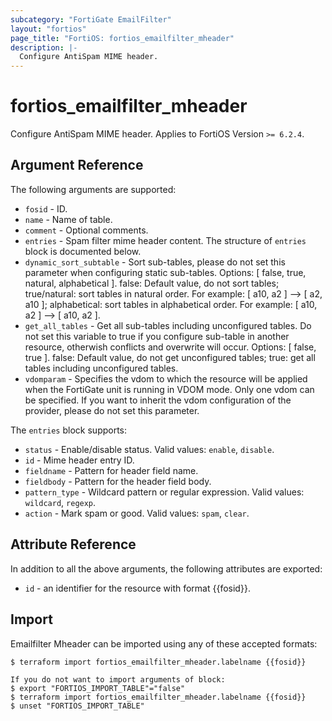 ```yaml
---
subcategory: "FortiGate EmailFilter"
layout: "fortios"
page_title: "FortiOS: fortios_emailfilter_mheader"
description: |-
  Configure AntiSpam MIME header.
---
```


# fortios_emailfilter_mheader
Configure AntiSpam MIME header. Applies to FortiOS Version `>= 6.2.4`.

## Argument Reference

The following arguments are supported:

* `fosid` - ID.
* `name` - Name of table.
* `comment` - Optional comments.
* `entries` - Spam filter mime header content. The structure of `entries` block is documented below.
* `dynamic_sort_subtable` - Sort sub-tables, please do not set this parameter when configuring static sub-tables. Options: [ false, true, natural, alphabetical ]. false: Default value, do not sort tables; true/natural: sort tables in natural order. For example: [ a10, a2 ] --> [ a2, a10 ]; alphabetical: sort tables in alphabetical order. For example: [ a10, a2 ] --> [ a10, a2 ].
* `get_all_tables` - Get all sub-tables including unconfigured tables. Do not set this variable to true if you configure sub-table in another resource, otherwish conflicts and overwrite will occur. Options: [ false, true ]. false: Default value, do not get unconfigured tables; true: get all tables including unconfigured tables. 
* `vdomparam` - Specifies the vdom to which the resource will be applied when the FortiGate unit is running in VDOM mode. Only one vdom can be specified. If you want to inherit the vdom configuration of the provider, please do not set this parameter.

The `entries` block supports:

* `status` - Enable/disable status. Valid values: `enable`, `disable`.
* `id` - Mime header entry ID.
* `fieldname` - Pattern for header field name.
* `fieldbody` - Pattern for the header field body.
* `pattern_type` - Wildcard pattern or regular expression. Valid values: `wildcard`, `regexp`.
* `action` - Mark spam or good. Valid values: `spam`, `clear`.


## Attribute Reference

In addition to all the above arguments, the following attributes are exported:
* `id` - an identifier for the resource with format {{fosid}}.

## Import

Emailfilter Mheader can be imported using any of these accepted formats:
```
$ terraform import fortios_emailfilter_mheader.labelname {{fosid}}

If you do not want to import arguments of block:
$ export "FORTIOS_IMPORT_TABLE"="false"
$ terraform import fortios_emailfilter_mheader.labelname {{fosid}}
$ unset "FORTIOS_IMPORT_TABLE"
```
